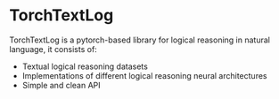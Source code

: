 # TorchTextLog

TorchTextLog is a pytorch-based library for logical reasoning in natural language, it consists of:
- Textual logical reasoning datasets
- Implementations of different logical reasoning neural architectures
- Simple and clean API
